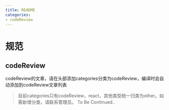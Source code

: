 ```yaml
---
title: README
categories:
- codeReview
---
```

# 规范

## codeReview

codeReview的文章，请在头部添加categories分类为codeReview，编译时会自动添加到codeReview文章列表

> 目前categories只有codeReview，react，其他类型统一归类为other。如需新增分类，请联系管理员。
> To Be Continued..
